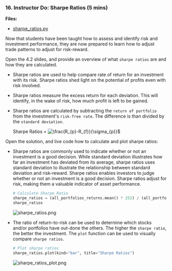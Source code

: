 ### 16. Instructor Do: Sharpe Ratios (5 mins)

**Files:**

* [sharpe_ratios.py](Activities/16-Ins_Sharpe_Ratios/Solved/sharpe_ratios.py)

Now that students have been taught how to assess and identify risk and investment performance, they are now prepared to learn how to adjust trade patterns to adjust for risk-reward.

Open the 4.2 slides, and provide an overview of what `sharpe ratios` are and how they are calculated.

* Sharpe ratios are used to help compare rate of return for an investment with its risk. Sharpe ratios shed light on the potential of profits even with risk involved.

* Sharpe ratios measure the excess return for each deviation. This will identify, in the wake of risk, how much profit is left to be gained.

* Sharpe ratios are calculated by subtracting the `return of portfolio` from the investment's `risk-free rate`. The difference is than divided by the `standard deviation`.

  Sharpe Ratios = <img src="https://latex.codecogs.com/gif.latex?\frac{R_{p}-R_{f}}{\sigma_{p}}$" title="\frac{R_{p}-R_{f}}{\sigma_{p}}$" />

Open the solution, and live code how to calculate and plot sharpe ratios:

* Sharpe ratios are commonly used to indicate whether or not an investment is a good decision. While standard deviation illustrates how far an investment has deviated from its average, sharpe ratios uses standard deviation to illustrate the relationship between standard deviation and risk-reward. Sharpe ratios enables investors to judge whether or not an investment is a good decision. Sharpe ratios adjust for risk, making them a valuable indicator of asset performance.

  ```python
  # Calculate Sharpe Ratio
  sharpe_ratios = (all_portfolios_returns.mean() * 252) / (all_portfolios_returns.std() * np.sqrt(252))
  sharpe_ratios
  ```

  ![sharpe_ratios.png](Images/sharpe_ratios.png)

* The ratio of return-to-risk can be used to determine which stocks and/or portfolios have out-done the others. The higher the `sharpe ratio`, the better the investment. The `plot` function can be used to visually compare `sharpe ratios`.

  ```python
  # Plot sharpe ratios
  sharpe_ratios.plot(kind="bar", title="Sharpe Ratios")
  ```

  ![sharpe_ratios_plot.png](Images/sharpe_ratios_plot.png)
